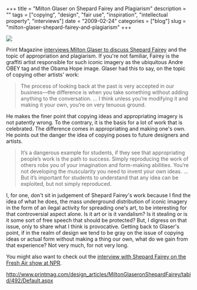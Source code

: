 +++
title = "Milton Glaser on Shepard Fairey and Plagiarism"
description = ""
tags = ["copying", "design", "fair use", "inspiration", "intellectual property", "interviews"]
date = "2009-02-24"
categories = ["blog"]
slug = "milton-glaser-shepard-fairey-and-plagiarism"
+++



  <div class="notebook-screenshot"><a href="http://www.printmag.com/design_articles/MiltonGlaseronShepardFairey/tabid/492/Default.aspx"><img src="http://media.konigi.com/notebook/glaser-on-fairey.jpg" class="notebook-image" /></a></div><p>Print Magazine <a href="http://www.printmag.com/design_articles/MiltonGlaseronShepardFairey/tabid/492/Default.aspx">interviews Milton Glaser to discuss Shepard Fairey</a> and the topic of appropriation and plagiarism. If you're not familiar, Fairey is the graffiti artist responsible for such iconic imagery as the ubiquitous Andre OBEY tag and the Obama Hope image. Glaser had this to say, on the topic of copying other artists' work:</p>
<blockquote><p>The process of looking back at the past is very accepted in our business—the difference is when you take something without adding anything to the conversation. ... I think unless you’re modifying it and making it your own, you’re on very tenuous ground. </p></blockquote>
<p>He makes the finer point that copying ideas and appropriating imagery is not patently wrong. To the contrary, it is the basis for a lot of work that is celebrated. The difference comes in appropriating and making one's own. He points out the danger the idea of copying poses to future designers and artists.</p>
<blockquote><p>It’s a dangerous example for students, if they see that appropriating people’s work is the path to success. Simply reproducing the work of others robs you of your imagination and form-making abilities. You’re not developing the muscularity you need to invent your own ideas. ... But it’s important for students to understand that any idea can be exploited, but not simply reproduced. </p></blockquote>
<p>I, for one, don't sit in judgement of Shepard Fairey's work because I find the idea of what he does, the mass underground distribution of iconic imagery in the form of an ilegal activity for spreading one's art, to be interesting for that controversial aspect alone. Is it art or is it vandalism? Is it stealing or is it some sort of free speech that should be protected? But, I digress on that issue, only to share what I think is provocative. Getting back to Glaser's point, if in the realm of design we tend to be gray on the issue of copying ideas or actual form without making a thing our own, what do we gain from that experience? Not very much, for not very long.</p>
<p>You might also want to check out the <a href="http://www.npr.org/templates/story/story.php?storyId=101182453">interview with Shepard Fairey on the Fresh Air show at NPR</a>.</p>
    
  <a href="http://www.printmag.com/design_articles/MiltonGlaseronShepardFairey/tabid/492/Default.aspx">http://www.printmag.com/design_articles/MiltonGlaseronShepardFairey/tabid/492/Default.aspx</a>
